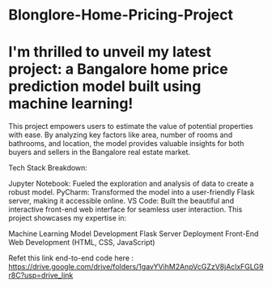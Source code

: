 # Blonglore-Home-Pricing-Project

# I'm thrilled to unveil my latest project: a Bangalore home price prediction model built using machine learning!

This project empowers users to estimate the value of potential properties with ease. By analyzing key factors like area, number of rooms and bathrooms, and location, the model provides valuable insights for both buyers and sellers in the Bangalore real estate market.

Tech Stack Breakdown:

Jupyter Notebook: Fueled the exploration and analysis of data to create a robust model.
PyCharm: Transformed the model into a user-friendly Flask server, making it accessible online.
VS Code: Built the beautiful and interactive front-end web interface for seamless user interaction.
This project showcases my expertise in:

Machine Learning Model Development
Flask Server Deployment
Front-End Web Development (HTML, CSS, JavaScript)

Refet this link end-to-end code here : https://drive.google.com/drive/folders/1gavYVihM2AnpVcGZzV8jAclxFGLG9r8C?usp=drive_link
